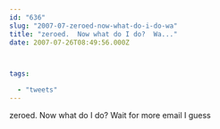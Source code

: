 ```yaml
---
id: "636"
slug: "2007-07-zeroed-now-what-do-i-do-wa"
title: "zeroed.  Now what do I do?  Wa..."
date: 2007-07-26T08:49:56.000Z



tags:

  - "tweets"
---
```

<div class="sqs-html-content">
  <p>zeroed.  Now what do I do?  Wait for more email I guess</p>
</div>
